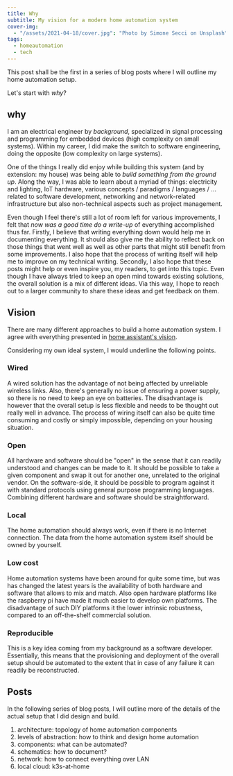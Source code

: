 ```yaml
---
title: Why
subtitle: My vision for a modern home automation system
cover-img:
  - "/assets/2021-04-18/cover.jpg": "Photo by Simone Secci on Unsplash"
tags:
  - homeautomation
  - tech
---
```


This post shall be the first in a series of blog posts where I will outline my home automation setup.

Let's start with _why_?

## why

I am an electrical engineer by _background_, specialized in signal processing and programming for embedded devices (high complexity on small systems).
Within my career, I did make the switch to software engineering, doing the opposite (low complexity on large systems).

One of the things I really did enjoy while building this system (and by extension: my house) was being able to _build something from the ground up_.
Along the way, I was able to learn about a myriad of things: electricity and lighting, IoT hardware, various concepts / paradigms / languages / ... related to software development, networking and network-related infrastructure but also non-technical aspects such as project management.

Even though I feel there's still a lot of room left for various improvements, I felt that _now was a good time do a write-up_ of everything accomplished thus far.
Firstly, I believe that writing everything down would help me in documenting everything.
It should also give me the ability to reflect back on those things that went well as well as other parts that might still benefit from some improvements.
I also hope that the process of writing itself will help me to improve on my technical writing.
Secondly, I also hope that these posts might help or even inspire you, my readers, to get into this topic.
Even though I have always tried to keep an open mind towards existing solutions, the overall solution is a mix of different ideas.
Via this way, I hope to reach out to a larger community to share these ideas and get feedback on them.

## Vision

There are many different approaches to build a home automation system.
I agree with everything presented in [home assistant's vision].

Considering my own ideal system, I would underline the following points.

### Wired

A wired solution has the advantage of not being affected by unreliable wireless links.
Also, there's generally no issue of ensuring a power supply, so there is no need to keep an eye on batteries.
The disadvantage is however that the overall setup is less flexible and needs to be thought out really well in advance.
The process of wiring itself can also be quite time consuming and costly or simply impossible, depending on your housing situation.

### Open

All hardware and software should be "open" in the sense that it can readily understood and changes can be made to it.
It should be possible to take a given component and swap it out for another one, unrelated to the original vendor.
On the software-side, it should be possible to program against it with standard protocols using general purpose programming languages.
Combining different hardware and software should be straightforward.

### Local

The home automation should always work, even if there is no Internet connection.
The data from the home automation system itself should be owned by yourself.

### Low cost

Home automation systems have been around for quite some time, but was has changed the latest years is the availability of both hardware and software that allows to mix and match.
Also open hardware platforms like the raspberry pi have made it much easier to develop own platforms.
The disadvantage of such DIY platforms it the lower intrinsic robustness, compared to an off-the-shelf commercial solution.

### Reproducible

This is a key idea coming from my background as a software developer.
Essentially, this means that the provisioning and deployment of the overall setup should be automated to the extent that in case of any failure it can readily be reconstructed.

[home assistant's vision]: https://www.home-assistant.io/blog/2016/01/19/perfect-home-automation/

## Posts

In the following series of blog posts, I will outline more of the details of the actual setup that I did design and build.

1. architecture: topology of home automation components
1. levels of abstraction: how to think and design home automation
1. components: what can be automated?
1. schematics: how to document?
1. network: how to connect everything over LAN
1. local cloud: k3s-at-home
